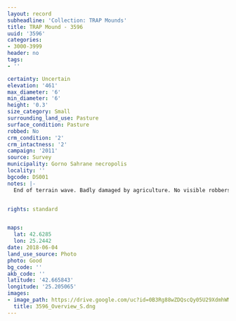 ```yaml
---
layout: record
subheadline: 'Collection: TRAP Mounds'
title: TRAP Mound - 3596
uuid: '3596'
categories:
- 3000-3999
header: no
tags:
- ''

certainty: Uncertain
elevation: '461'
max_diameter: '6'
min_diameter: '6'
height: '0.3'
size_category: Small
surrounding_land_use: Pasture
surface_condition: Pasture
robbed: No
crm_condition: '2'
crm_intactness: '2'
campaign: '2011'
source: Survey
municipality: Gorno Sahrane necropolis
locality: ''
bgcode: DS001
notes: |-
  End of terrain wave. Badly damaged by agriculture. No visible robbers' trenchs.


rights: standard


maps:
  lat: 42.6285
  lon: 25.2442
date: 2018-06-04
land_use_source: Photo
photo: Good
bg_code: ''
akb_code: ''
latitude: '42.665843'
longitude: '25.205065'
images:
- image_path: https://drive.google.com/uc?id=0B3Rg88wZDQscQy05U29XdmhWMmM
  title: 3596_Overview_S.dng
---
```

